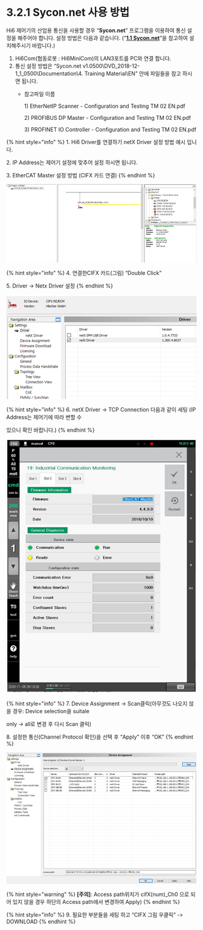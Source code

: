 ﻿# 3.2.1 Sycon.net 사용 방법

Hi6 제어기의 산업용 통신을 사용할 경우 “**Sycon.net**” 프로그램을 이용하여 통신 설정을 해주어야 합니다. 설정 방법은 다음과 같습니다. (“[**1.1 Sycon.net**](../../1-install-program/1-1-sycon-net.md)”을 참고하여 설치해주시기 바랍니다.)

1. Hi6Com(협동로봇 : Hi6MiniCom)의 LAN3포트를 PC와 연결 합니다.
2. 통신 설정 방법은 “Sycon.net v1.0500\DVD\_2018-12-1\_1\_0500\Documentation\4. Training Material\EN” 안에 파일들을 참고 하시면 됩니다.
   *   참고파일 이름

       1\) EtherNetIP Scanner - Configuration and Testing TM 02 EN.pdf

       2\) PROFIBUS DP Master - Configuration and Testing TM 02 EN.pdf

       3\) PROFINET IO Controller - Configuration and Testing TM 02 EN.pdf

{% hint style="info" %}
1\.      Hi6 Driver를 연결하기 netX Driver 설정 방법 예시 입니다.

2\.      IP Address는 제어기 설정에 맞추어 설정 하시면 됩니다.

3\.      EtherCAT Master 설정 방법 (CIFX 카드 연결)
{% endhint %}

![](<../../_assets/image_6.png>)

{% hint style="info" %}
4\.      연결한CIFX 카드(그림) “Double Click”

5\.      Driver -> Netx Driver 설정
{% endhint %}

![](<../../_assets/image_13.png>)

{% hint style="info" %}
6\.      netX Driver -> TCP Connection 다음과 같이 세팅 (IP Address는 제어기에 따라 변할 수&#x20;

&#x20;        있으니 확인 바랍니다.)
{% endhint %}

![](<../../_assets/image_19.png>)

{% hint style="info" %}
7\.      Device Assignment -> Scan클릭(아무것도 나오지 않을 경우: Device selection을 suitale&#x20;

&#x20;        only -> all로 변경 후 다시 Scan 클릭)

8\.      설정한 통신(Channel Protocol 확인)을 선택 후 “Apply” 이후 “OK”
{% endhint %}

![](<../../_assets/image_2.png>)

{% hint style="warning" %}
**\[주의]**: Access path위치가 cifX(num)\_Ch0 으로 되어 있지 않을 경우 하단의 Access path에서 변경하여 Apply)
{% endhint %}

{% hint style="info" %}
9\.      필요한 부분들을 세팅 하고 “CIFX 그림 우클릭” -> DOWNLOAD
{% endhint %}
